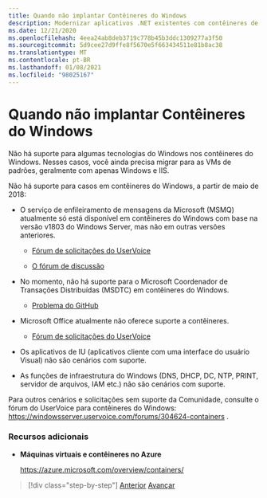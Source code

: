 ```yaml
---
title: Quando não implantar Contêineres do Windows
description: Modernizar aplicativos .NET existentes com contêineres de nuvem e Windows do Azure | Quando não implantar em contêineres do Windows
ms.date: 12/21/2020
ms.openlocfilehash: 4eea24ab8deb3719c778b45b3ddc1309277a3f50
ms.sourcegitcommit: 5d9cee27d9ffe8f5670e5f663434511e81b8ac38
ms.translationtype: MT
ms.contentlocale: pt-BR
ms.lasthandoff: 01/08/2021
ms.locfileid: "98025167"
---
```

# <a name="when-not-to-deploy-to-windows-containers"></a>Quando não implantar Contêineres do Windows

Não há suporte para algumas tecnologias do Windows nos contêineres do Windows. Nesses casos, você ainda precisa migrar para as VMs de padrões, geralmente com apenas Windows e IIS.

Não há suporte para casos em contêineres do Windows, a partir de maio de 2018:

- O serviço de enfileiramento de mensagens da Microsoft (MSMQ) atualmente só está disponível em contêineres do Windows com base na versão v1803 do Windows Server, mas não em outras versões anteriores.

  - [Fórum de solicitações do UserVoice](https://windowsserver.uservoice.com/forums/304624-containers/suggestions/15719031-create-base-container-image-with-msmq-server)

  - [O fórum de discussão](https://social.msdn.microsoft.com/Forums/bce99a7d-aa60-44fa-a348-450855650810/msmqserver-is-it-supported?forum=windowscontainers)

- No momento, não há suporte para o Microsoft Coordenador de Transações Distribuídas (MSDTC) em contêineres do Windows.

  - [Problema do GitHub](https://github.com/MicrosoftDocs/Virtualization-Documentation/issues/494)

- Microsoft Office atualmente não oferece suporte a contêineres.

  - [Fórum de solicitações do UserVoice](https://windowsserver.uservoice.com/forums/304624-containers/suggestions/19686220-provide-office-support-for-containers)

- Os aplicativos de IU (aplicativos cliente com uma interface do usuário Visual) não são cenários com suporte.

- As funções de infraestrutura do Windows (DNS, DHCP, DC, NTP, PRINT, servidor de arquivos, IAM etc.) não são cenários com suporte.

Para outros cenários e solicitações sem suporte da Comunidade, consulte o fórum do UserVoice para contêineres do Windows: <https://windowsserver.uservoice.com/forums/304624-containers> .

### <a name="additional-resources"></a>Recursos adicionais

- **Máquinas virtuais e contêineres no Azure**

    <https://azure.microsoft.com/overview/containers/>

> [!div class="step-by-step"]
> [Anterior](deploy-existing-net-apps-as-windows-containers.md) 
>  [Avançar](when-to-deploy-windows-containers-in-your-on-premises-iaas-vm-infrastructure.md)
